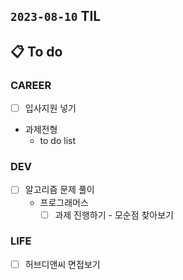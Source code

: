 ## `2023-08-10` TIL

## 📋 To do

### CAREER

- [ ] 입사지원 넣기
- 과제전형
  - to do list

### DEV
- [ ] 알고리즘 문제 풀이
  - 프로그래머스
      + [ ] 과제 진행하기 - 모순점 찾아보기

### LIFE

- [ ] 허브디앤씨 면접보기